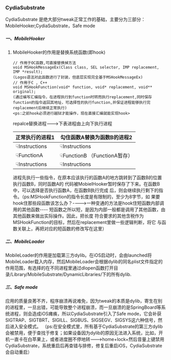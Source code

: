 ### CydiaSubstrate 

CydiaSubstrate 是绝大部分tweak正常工作的基础，主要分为三部分：MobileHooker,CydiaSubstrate，Safe mode

##### 一、MobileHooker
	
1. MobileHooker的作用是替换系统函数(即hook)

	~~~
	// 作用于OC函数,可直接替换掉方法    
	void MSHookMessageEx(Class class, SEL selector, IMP replacement, IMP *result);
	(Logos语法对此函数进行了封装，但底层实现完全基于MSHookMessageEx)
	// 作用于C , C++
	void MSHookFunction(void* function, void* replacement, void** original);
	(通过编写汇编指令，在进程执行到function时转而执行replacement,同时保存function的指令返回其地址，可选择性的执行function,并保证进程能够执行完replacement后继续正常执行)
	<ps:之前hook必须进行越狱才能操作，现在直接汇编就能实现hook>
	~~~
	repalce替换进程--->下表进程由上向下执行进程

	正常执行的进程1 | 勾住函数A替换为函数B的进程2
	------------- | -------------
	☟Instructions  | ☟Instructions
	☟FunctionA  | ☟FunctionB  （FunctionA暂存）
	☟Instructions | ☟Instructions
	进程先执行一些指令，在原本应该执行的函数A的地方跳转到了函数B的位置执行函数B，同时函数A的	代码被MobielHooker暂时保存了下来。在函数B中，可以选择是否执行函数A，在函数B执行完成	后，则会继续执行剩下的指令。（ps:MSHookFunction的指令长度是有限制的，至少为8字节，如	果要hook住那些段函数该怎么办？---->一种变通的方法是hook住短函数内部调用的其他函数----	短函数之所以短，是因为内部一般都是调用了其他函数，由其他函数来做出实际操作。因此，把长度	符合要求的其他含税作为MSHookFunction的目标，然后在replacement里做一些逻辑判断，将它	与函数关联上，再把对应的短函数的修改写在这里）
	
##### 二、MobileLoader
MobileLoader的作用是加载第三方dylib。在iOS启动时，会由launched将MobileLoader载入内存，然后MobileLoader会根据dylib的同名plist文件指定的作用范围，有选择的在不同进程里通过dlopen函数打开目录/Library/MobileSubstrate/DynamicLibraries/下的所有dylib.
##### 三、Safe mode
应用的质量良莠不齐，程序崩溃再说难免，因为tweak的本质是dylib，寄生在别的进程里，一旦出错，可能导致整个进程崩溃，而一旦崩溃的是SpringBoard等系统进程，则会造成iOS瘫痪，所以CydiaSubstrate引入了Safe mode，它会补获SIGTRAP、SIGTBRT、SIGILL、SIGBUS、SIGSEGV、SIGSYS这六种信号，然后进入安全模式。
（ps:在安全模式里，所有基于CydiaSubstrate的第三方dylib会被禁用，便于查找于修复；如果设备因为dylib的原因无法进入系统，比如，开机一直卡在白苹果上，或者进度圈不停地转--->home+lock+然后音量上键禁用CydiaSubstrate，系统重启后再查错与排修，修复后重启iOS，CydiaSubstrate会自动重启）